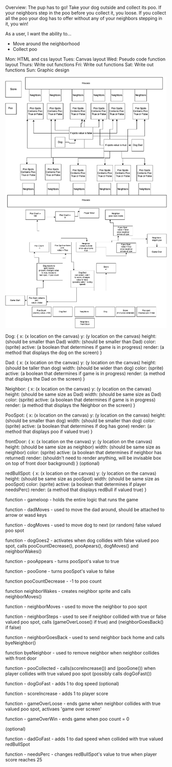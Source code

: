 Overview:
The pup has to go! Take your dog outside and collect its poo. If your neighbors step in the poo before you collect it, you loose. If you collect all the poo your dog has to offer without any of your neighbors stepping in it, you win!

As a user, I want the ability to... 
  - Move around the neighborhood
  - Collect poo


  Mon: HTML and css layout
  Tues: Canvas layout
  Wed: Pseudo code function layout
  Thurs: Write out functions
  Fri: Write out functions
  Sat: Write out functions
  Sun: Graphic design

  ![PooPicker Diagram1](poopicker1stdiagram.png)
  ![PooPicker Diagram2](PooPicker2ndDiagram.drawio.png)

Dog: {
  x: (x location on the canvas)
  y: (y location on the canvas)
  height: (should be smaller than Dad)
  width: (should be smaller than Dad)
  color: (sprite)
  active: (a boolean that determines if game is in progress)
  render: (a method that displays the dog on the screen)
}

Dad: {
  x: (x location on the canvas)
  y: (y location on the canvas)
  height: (should be taller than dog)
  width: (should be wider than dog)
  color: (sprite)
  active: (a boolean that determines if game is in progress)
  render: (a method that displays the Dad on the screen)
}

Neighbor: {
  x: (x location on the canvas)
  y: (y location on the canvas)
  height: (should be same size as Dad)
  width: (should be same size as Dad)
  color: (sprite)
  active: (a boolean that determines if game is in progress)
  render: (a method that displays the Neighbor on the screen)
}

PooSpot: {
  x: (x location on the canvas)
  y: (y location on the canvas)
  height: (should be smaller than dog)
  width: (should be smaller than dog)
  color: (sprite)
  active: (a boolean that determines if dog has gone)
  render: (a method that displays poo if valued true)
}

frontDoor: {
  x: (x location on the canvas)
  y: (y location on the canvas)
  height: (should be same size as neighbor)
  width: (should be same size as neighbor)
  color: (sprite)
  active: (a boolean that determines if neighbor has returned)
  render: (shouldn't need to render anything, will be invisable box on top of front door background)
}
(optional)

redBullSpot: {
  x: (x location on the canvas)
  y: (y location on the canvas)
  height: (should be same size as pooSpot)
  width: (should be same size as pooSpot)
  color: (sprite)
  active: (a boolean that determines if player needsPerc)
  render: (a method that displays redBull if valued true)
}

function - gameloop - holds the entire logic that runs the game

function - dadMoves - used to move the dad around, should be attached to arrow or wasd keys

function - dogMoves - used to move dog to next (or random) false valued poo spot

function - dogGoes2 - activates when dog collides with false valued poo spot, calls pooCountDecrease(), pooApears(), dogMoves() and neighborWakes()

function - pooAppears - turns pooSpot's value to true

function - pooGone - turns pooSpot's value to false

function pooCountDecrease - -1 to poo count

function neighborWakes - creates neighbor sprite and calls neighborMoves()

function - neighborMoves - used to move the neighbor to poo spot 

function - neighborSteps - used to see if neighbor collided with true or false valued poo spot, calls (gameOverLoose() if true) and (neighborGoesBack() if false)

function - neighborGoesBack - used to send neighbor back home and calls byeNeighbor()

function byeNeighbor - used to remove neighbor when neighbor collides with front door

function - pooCollected - calls(scoreIncrease()) and (pooGone()) when player collides with true valued poo spot (possibly calls dogGoFast())

function - dogGoFast - adds 1 to dog speed (optional) 

function - scoreIncrease - adds 1 to player score 

function - gameOverLoose - ends game when neighbor collides with true valued poo spot, activaes 'game over screen'

function - gameOverWin - ends game when poo count = 0

(optional)

function - dadGoFast - adds 1 to dad speed when collided with true valued redBullSpot

function - needsPerc - changes redBullSpot's value to true when player score reaches 25







